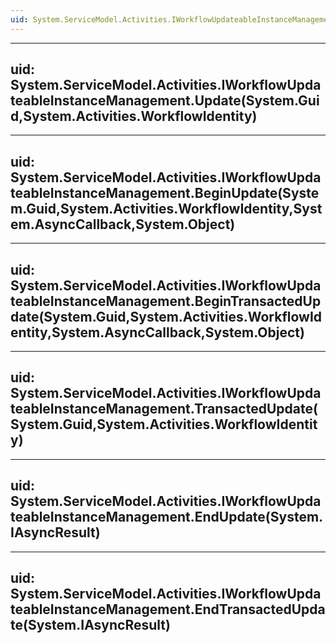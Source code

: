 ```yaml
---
uid: System.ServiceModel.Activities.IWorkflowUpdateableInstanceManagement
---
```


---
uid: System.ServiceModel.Activities.IWorkflowUpdateableInstanceManagement.Update(System.Guid,System.Activities.WorkflowIdentity)
---

---
uid: System.ServiceModel.Activities.IWorkflowUpdateableInstanceManagement.BeginUpdate(System.Guid,System.Activities.WorkflowIdentity,System.AsyncCallback,System.Object)
---

---
uid: System.ServiceModel.Activities.IWorkflowUpdateableInstanceManagement.BeginTransactedUpdate(System.Guid,System.Activities.WorkflowIdentity,System.AsyncCallback,System.Object)
---

---
uid: System.ServiceModel.Activities.IWorkflowUpdateableInstanceManagement.TransactedUpdate(System.Guid,System.Activities.WorkflowIdentity)
---

---
uid: System.ServiceModel.Activities.IWorkflowUpdateableInstanceManagement.EndUpdate(System.IAsyncResult)
---

---
uid: System.ServiceModel.Activities.IWorkflowUpdateableInstanceManagement.EndTransactedUpdate(System.IAsyncResult)
---
